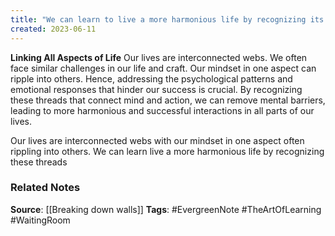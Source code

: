 ```yaml
---
title: "We can learn to live a more harmonious life by recognizing its interconnected nature"
created: 2023-06-11
---
```


**Linking All Aspects of Life**
Our lives are interconnected webs. We often face similar challenges in our life and craft. Our mindset in one aspect can ripple into others. Hence, addressing the psychological patterns and emotional responses that hinder our success is crucial. By recognizing these threads that connect mind and action, we can remove mental barriers, leading to more harmonious and successful interactions in all parts of our lives.

Our lives are interconnected webs with our mindset in one aspect often rippling into others. We can learn live a more harmonious life by recognizing these threads

### Related Notes
**Source**: [[Breaking down walls]]
**Tags**: #EvergreenNote #TheArtOfLearning #WaitingRoom 

